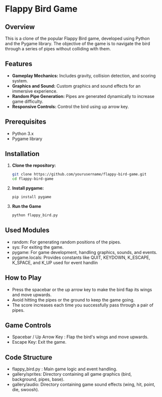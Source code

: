 # Flappy Bird Game

## Overview

This is a clone of the popular Flappy Bird game, developed using Python and the Pygame library. The objective of the game is to navigate the bird through a series of pipes without colliding with them.

## Features

- **Gameplay Mechanics:** Includes gravity, collision detection, and scoring system.
- **Graphics and Sound:** Custom graphics and sound effects for an immersive experience.
- **Random Pipe Generation:** Pipes are generated dynamically to increase game difficulty.
- **Responsive Controls:** Control the bird using up arrow key.

## Prerequisites

- Python 3.x
- Pygame library

## Installation

1. **Clone the repository:**
   ```sh
   git clone https://github.com/yourusername/flappy-bird-game.git
   cd flappy-bird-game

 2.   **Install pygame:**
      ```sh
      pip install pygame

 3. **Run the Game**
    ```sh
    python flappy_bird.py


## Used Modules
  - random: For generating random positions of the pipes.
 - sys: For exiting the game.
 - pygame: For game development, handling graphics, sounds, and events.
 - pygame.locals: Provides constants like QUIT, KEYDOWN, K_ESCAPE, K_SPACE, and K_UP used for event handlin    

## How to Play

-   Press the spacebar or the up arrow key to make the bird flap its wings and move upwards.
 -  Avoid hitting the pipes or the ground to keep the game going.
 - The score increases each time you successfully pass through a pair of pipes.
 ## Game Controls
  -  Spacebar / Up Arrow Key : Flap the bird's wings and move upwards.
 -  Escape Key: Exit the game.    

  ## Code Structure
  - flappy_bird.py : Main game logic and event handling.
  - gallery/sprites: Directory containing all game graphics (bird, background, pipes, base).
  - gallery/audio: Directory containing game sound effects (wing, hit, point, die, swoosh).











